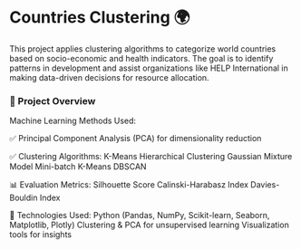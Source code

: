 # Countries Clustering 🌍
This project applies clustering algorithms to categorize world countries based on socio-economic and health indicators. The goal is to identify patterns in development and assist organizations like HELP International in making data-driven decisions for resource allocation.

### 📌 Project Overview

Machine Learning Methods Used:

✅ Principal Component Analysis (PCA) for dimensionality reduction

✅ Clustering Algorithms:
K-Means
Hierarchical Clustering
Gaussian Mixture Model
Mini-batch K-Means
DBSCAN


📊 Evaluation Metrics:
Silhouette Score
Calinski-Harabasz Index
Davies-Bouldin Index


🚀 Technologies Used:
Python (Pandas, NumPy, Scikit-learn, Seaborn, Matplotlib, Plotly)
Clustering & PCA for unsupervised learning
Visualization tools for insights
